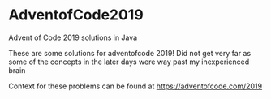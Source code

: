 # AdventofCode2019
Advent of Code 2019 solutions in Java

These are some solutions for adventofcode 2019! Did not get very far as some of the concepts in the later days were way past my inexperienced brain

Context for these problems can be found at https://adventofcode.com/2019
